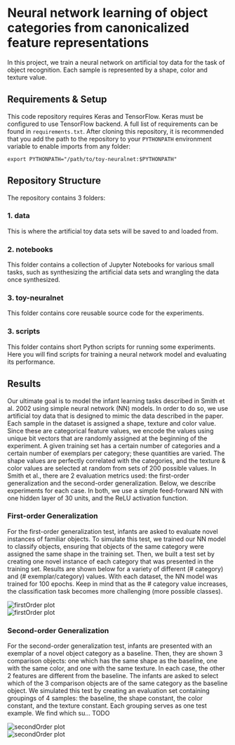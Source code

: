 # Neural network learning of object categories from canonicalized feature representations

In this project, we train a neural network on artificial toy data for the task
of object recognition. Each sample is represented by a shape,
color and texture value.

## Requirements & Setup
This code repository requires Keras and TensorFlow. Keras must be
configured to use TensorFlow backend. A full list of requirements can be found
in `requirements.txt`. After cloning this repository, it is recommended that
you add the path to the repository to your `PYTHONPATH` environment variable
to enable imports from any folder:

    export PYTHONPATH="/path/to/toy-neuralnet:$PYTHONPATH"


## Repository Structure
The repository contains 3 folders:

### 1. data
This is where the artificial toy data sets will be saved to and loaded from.

### 2. notebooks
This folder contains a collection of Jupyter Notebooks for various small tasks,
such as synthesizing the artificial data sets and wrangling the data once
synthesized.

### 3. toy-neuralnet
This folder contains core reusable source code for the experiments.

### 3. scripts
This folder contains short Python scripts for running some experiments. Here
you will find scripts for training a neural network model and evaluating its
performance.


## Results
Our ultimate goal is to model the infant learning tasks described in Smith
et al. 2002 using simple neural network (NN) models. In order to do so, we use
artificial toy data that is designed to mimic the data described in the paper.
Each sample in the dataset is assigned a shape, texture and color value. Since
these are categorical feature values, we encode the values using unique bit
vectors that are randomly assigned at the beginning of the experiment. A given
training set has a certain number of categories and a certain number of exemplars
per category; these quantities are varied. The shape values are perfectly
correlated with the categories, and the texture & color values are selected at
random from sets of 200 possible values. In Smith et al., there are 2 evaluation
metrics used: the first-order generalization and the second-order
generalization. Below, we describe experiments for each case. In both, we use a
simple feed-forward NN with one hidden layer of 30 units, and the
ReLU activation function.

### First-order Generalization
For the first-order generalization test, infants are asked to evaluate novel
instances of familiar objects. To simulate this test, we trained our NN model
to classify objects, ensuring that objects of the same category were assigned
the same shape in the training set. Then, we built a test set by creating one
novel instance of each category that was presented in the training set. Results
are shown below for a variety of different (# category) and (# exemplar/category)
values. With each dataset, the NN model was trained for 100 epochs. Keep in mind
that as the # category value increases, the classification task becomes more
challenging (more possible classes).

<img src="https://github.com/rfeinman/toy-neuralnet/blob/master/results/plot_firstOrder1.png?raw=true" alt="firstOrder plot"> \
<img src="https://github.com/rfeinman/toy-neuralnet/blob/master/results/plot_firstOrder2.png?raw=true" alt="firstOrder plot">

### Second-order Generalization
For the second-order generalization test, infants are presented with an exemplar
of a novel object category as a baseline. Then, they are shown 3 comparison objects:
one which has the same shape as the baseline, one with the same color, and one
with the same texture. In each case, the other 2 features are different from
the baseline. The infants are asked to select which of the 3 comparison objects
are of the same category as the baseline object. We simulated this test by
creating an evaluation set containing groupings of 4 samples: the baseline,
the shape constant, the color constant, and the texture constant. Each grouping
serves as one test example. We find which su... TODO

<img src="https://github.com/rfeinman/toy-neuralnet/blob/master/results/plot_secondOrder1.png?raw=true" alt="secondOrder plot"> \
<img src="https://github.com/rfeinman/toy-neuralnet/blob/master/results/plot_secondOrder2.png?raw=true" alt="secondOrder plot">

